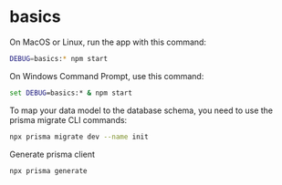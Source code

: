 # basics

On MacOS or Linux, run the app with this command:
```bash
DEBUG=basics:* npm start
```

On Windows Command Prompt, use this command:
```cmd
set DEBUG=basics:* & npm start
```

To map your data model to the database schema, you need to use the prisma migrate CLI commands:
```bash
npx prisma migrate dev --name init
```

Generate prisma client
```bash
npx prisma generate
```